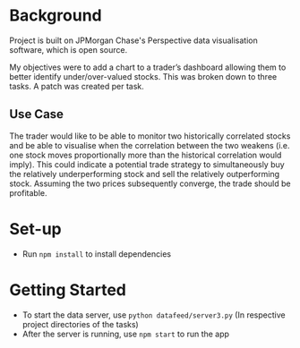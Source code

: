 # Background
Project is built on JPMorgan Chase's Perspective data visualisation software, which is open source. 

My objectives were to add a chart to a trader’s dashboard allowing them to better identify under/over-valued stocks. This was broken down to three tasks. A patch was created per task.

## Use Case
The trader would like to be able to monitor two historically correlated stocks and be able to visualise when the correlation between the two weakens (i.e. one stock moves proportionally more than the historical correlation would imply). This could indicate a potential trade strategy to simultaneously buy the relatively underperforming stock and sell the relatively outperforming stock. Assuming the two prices subsequently converge, the trade should be profitable.

# Set-up
- Run `npm install` to install dependencies

# Getting Started
- To start the data server, use `python datafeed/server3.py` (In respective project directories of the tasks)
- After the server is running, use `npm start` to run the app